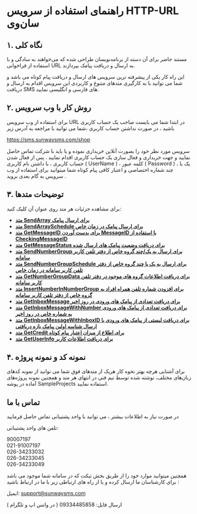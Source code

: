 # راهنمای استفاده از سرویس HTTP-URL سان‌وی

## ۱. نگاه كلی

مستند حاضر برای آن دسته از برنامه‌نویسان طراحی شده که می‌خواهند به سادگی و با استفاده از فراخوانی URL به ارسال و دریافت پیامک بپردازند.

این راه کار یکی از پیشرفته ترین سرویس های ارسال و دریافت پیام کوتاه می باشد و شما می توانید با به کارگیری متدهای متنوع و کاربردی این سرویس اقدام به ارسال و دریافت SMS های فارسی و انگلیسی نمایید.

## ۲. روش کار با وب سرویس

برای استفاده از وب سرویس URL در ابتدا شما می بایست صاحب یک حساب کاربری باشید ، در صورت نداشتن حساب کاربری ،شما   می توانید با مراجعه به آدرس زیر

https://sms.sunwaysms.com/shop

سرویس مورد نظر خود را بصورت آنلاین خریداری نموده و یا باید با شرکت تماس حاصل نمایید و جهت خریداری و فعال سازی یک حساب کاربری اقدام نمایید . پس از فعال شدن حساب کاربری ، با داشتن نام کاربری ( UserName ) ، کلمه عبور ( Password ) ، یک یا چند شماره اختصاصی و اعتبار کافی پیام کوتاه شما میتوانید برای استفاده از وب سرویس به گام بعدی بروید .

## ۳. توضیحات متدها
 برای مشاهده جزئیات هر متد روی عنوان آن کلیک کنید:
 
- **[متد SendArray برای ارسال پیامک](https://github.com/sunwaysms/url/blob/main/Methods/SendArray.md)**
- **[متد SendArraySchedule برای ارسال پیامک در زمان خاص](https://github.com/sunwaysms/url/blob/main/Methods/SendArraySchedule.md)**
- **[متد GetMessageID برای بدست آوردن MessageID با استفاده از CheckingMessageID](https://github.com/sunwaysms/url/blob/main/Methods/GetMessageID.md)**
- **[متد GetMessageStatus برای دریافت وضعیت پیامک های ارسال شده](https://github.com/sunwaysms/url/blob/main/Methods/GetMessageStatus.md)**
- **[متد SendNumberGroup برای ارسال به یک/چند گروه خاص از دفتر تلفن کاربر سامانه](https://github.com/sunwaysms/url/blob/main/Methods/SendNumberGroup.md)**
- **[متد SendNumberGroupSchedule برای ارسال به یک یا چند گروه خاص از دفتر تلفن کاربر سامانه در زمان خاص](https://github.com/sunwaysms/url/blob/main/Methods/SendNumberGroupSchedule.md)**
- **[متد GetNumberGroupData برای دریافت اطلاعات گروه های موجود در دفتر تلفن کاربر سامانه](https://github.com/sunwaysms/url/blob/main/Methods/GetNumberGroupData.md)**
- **[متد InsertNumberInNumberGroup برای افزودن شماره تلفن همراه افراد به گروه خاص از دفتر تلفن کاربر سامانه](https://github.com/sunwaysms/url/blob/main/Methods/InsertNumberInNumberGroup.md)**
- **[متد GetInboxMessage برای دریافت تعدادی از پیامک های ورودی در روز اخیر](https://github.com/sunwaysms/url/blob/main/Methods/GetInboxMessage.md)**
- **[متد GetInboxMessageWithNumber برای دریافت تعدادی از پیامک های ورودی به شماره خاص در روز اخیر](https://github.com/sunwaysms/url/blob/main/Methods/GetInboxMessageWithNumber.md)**
- **[متد GetInboxMessageWithInboxID برای دریافت لیستی از پیامک های ورودی با ارسال شناسه اولین پیامک بازه دریافتی](https://github.com/sunwaysms/url/blob/main/Methods/GetInboxMessageWithInboxID.md)**
- **[متد GetCredit برای اطلاع از میزان اعتبار پیام کوتاه](https://github.com/sunwaysms/url/blob/main/Methods/GetCredit.md)**
- **[متد GetUserInfo برای دریافت اطلاعات کاربر](https://github.com/sunwaysms/url/blob/main/Methods/GetUserInfo.md)**

## ۴. نمونه کد و نمونه پروژه

برای آشنایی هرچه بهتر نحوه کار هریک از متدهای فوق شما می توانید از نمونه کدهای زبان‌های مختلف، نوشته شده توسط تیم فنی در انتهای هر متد و همچنین نمونه پروژه‌های آماده در پوشه SampleProjects استفاده نمایید.

## تماس با ما

در صورت نیاز به اطلاعات بیشتر ، می توانید با واحد پشتیبانی تماس حاصل فرمایید

تلفن های واحد پشتیبانی:

90007197<br>
021-91007197<br>
026-34233032<br>
026-34233045<br>
026-34233049

همچنین میتوانید موارد خود را از طریق بخش تیکت که در سامانه شما موجود می باشد برای کارشناسان ما ارسال کرده و یا از راه های ارتباطی زیر با ما در ارتباط باشید :

ایمیل: support@sunwaysms.com

ارسال فایل: 09334485858 ( در واتس اپ و تلگرام )